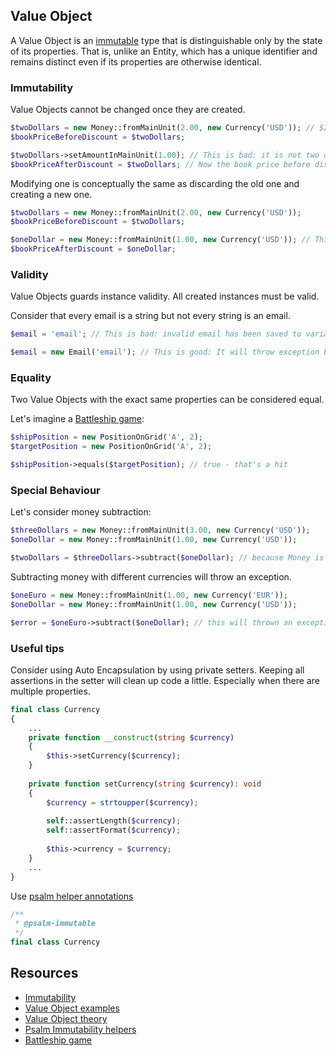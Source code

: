 Value Object
---

A Value Object is an [immutable](https://wiki.c2.com/?ImmutableObject) type that is distinguishable only by the state of its properties.
That is, unlike an Entity, which has a unique identifier and remains distinct even if its properties are otherwise identical.

### Immutability
Value Objects cannot be changed once they are created.
```php
$twoDollars = new Money::fromMainUnit(2.00, new Currency('USD')); // $2.00
$bookPriceBeforeDiscount = $twoDollars;

$twoDollars->setAmountInMainUnit(1.00); // This is bad: it is not two dollars anymore, it's a $oneDollar
$bookPriceAfterDiscount = $twoDollars; // Now the book price before discount is worth $1.00 because object was assigned by reference
```
Modifying one is conceptually the same as discarding the old one and creating a new one.
```php
$twoDollars = new Money::fromMainUnit(2.00, new Currency('USD'));
$bookPriceBeforeDiscount = $twoDollars;

$oneDollar = new Money::fromMainUnit(1.00, new Currency('USD')); // This is good
$bookPriceAfterDiscount = $oneDollar;
```

### Validity
Value Objects guards instance validity. All created instances must be valid.

Consider that every email is a string but not every string is an email.
```php
$email = 'email'; // This is bad: invalid email has been saved to variable

$email = new Email('email'); // This is good: It will throw exception because email is invalid
```

### Equality
Two Value Objects with the exact same properties can be considered equal.

Let's imagine a [Battleship game](https://en.wikipedia.org/wiki/Battleship_(game)):
```php
$shipPosition = new PositionOnGrid('A', 2);
$targetPosition = new PositionOnGrid('A', 2);

$shipPosition->equals($targetPosition); // true - that's a hit
```

### Special Behaviour
Let's consider money subtraction:
```php
$threeDollars = new Money::fromMainUnit(3.00, new Currency('USD'));
$oneDollar = new Money::fromMainUnit(1.00, new Currency('USD'));

$twoDollars = $threeDollars->subtract($oneDollar); // because Money is immutable it'll create a new instance
```
Subtracting money with different currencies will throw an exception.
```php
$oneEuro = new Money::fromMainUnit(1.00, new Currency('EUR'));
$oneDollar = new Money::fromMainUnit(1.00, new Currency('USD'));

$error = $oneEuro->subtract($oneDollar); // this will thrown an exception
```

### Useful tips
Consider using Auto Encapsulation by using private setters.
Keeping all assertions in the setter will clean up code a little. Especially when there are multiple properties.
```php
final class Currency 
{
    ...
    private function __construct(string $currency)
    {
        $this->setCurrency($currency);
    }
    
    private function setCurrency(string $currency): void
    {
        $currency = strtoupper($currency);
    
        self::assertLength($currency);
        self::assertFormat($currency);
    
        $this->currency = $currency;
    }
    ...
}
```
Use [psalm helper annotations](https://psalm.dev/articles/immutability-and-beyond)
```php
/**
 * @psalm-immutable
 */
final class Currency
```
## Resources
- [Immutability](https://wiki.c2.com/?ImmutableObject)
- [Value Object examples](https://verraes.net/2011/04/fowler-money-pattern-in-php/)
- [Value Object theory](https://deviq.com/value-object/)
- [Psalm Immutability helpers](https://psalm.dev/articles/immutability-and-beyond)
- [Battleship game](https://en.wikipedia.org/wiki/Battleship_(game))
